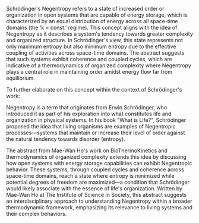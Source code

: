 Schrödinger's Negentropy refers to a state of increased order or organization in open systems that are capable of energy storage, which is characterized by an equal distribution of energy across all space-time domains (the 'k = const.' regime). This concept aligns with the idea of Negentropy as it describes a system's tendency towards greater complexity and organized structure. In Schrödinger's view, this state represents not only maximum entropy but also minimum entropy due to the effective coupling of activities across space-time domains. The abstract suggests that such systems exhibit coherence and coupled cycles, which are indicative of a thermodynamics of organized complexity where Negentropy plays a central role in maintaining order amidst energy flow far from equilibrium.


To further elaborate on this concept within the context of Schrödinger's work:

Negentropy is a term that originates from Erwin Schrödinger, who introduced it as part of his exploration into what constitutes life and organization in physical systems. In his book "What is Life?", Schrödinger proposed the idea that living organisms are examples of Negentropic processes—systems that maintain or increase their level of order against the natural tendency towards disorder (entropy).

The abstract from Mae-Wan Ho's work on BioThermoKinetics and thermodynamics of organized complexity extends this idea by discussing how open systems with energy storage capabilities can exhibit Negentropic behavior. These systems, through coupled cycles and coherence across space-time domains, reach a state where entropy is minimized while potential degrees of freedom are maximized—a condition that Schrödinger would likely associate with the essence of life's organization.
 Written by Mae-Wan Ho at The Institute of Science in Society, this abstract suggests an interdisciplinary approach to understanding Negentropy within a broader thermodynamic framework, emphasizing its relevance to living systems and their complex behaviors.